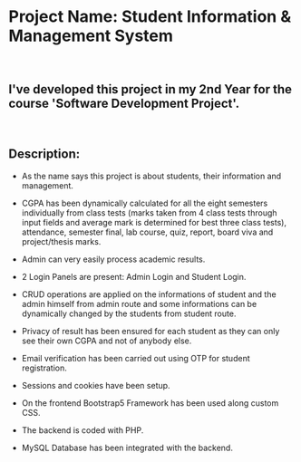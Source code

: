 # Project Name: Student Information & Management System

<br>

## I've developed this project in my 2nd Year for the course 'Software Development Project'. 

<br>

## Description:

* As the name says this project is about students, their information and management.

* CGPA has been dynamically calculated for all the eight semesters individually from class tests (marks taken from 4 class tests through input fields and average mark is determined for best three class tests), attendance, semester final, lab course, quiz, report, board viva and project/thesis marks.

* Admin can very easily process academic results.

* 2 Login Panels are present: Admin Login and Student Login.

* CRUD operations are applied on the informations of student and the admin himself from admin route and some informations can be dynamically changed by the students from student route.

* Privacy of result has been ensured for each student as they can only see their own CGPA and not of anybody else.

* Email verification has been carried out using OTP for student registration.

* Sessions and cookies have been setup.

* On the frontend Bootstrap5 Framework has been used along custom CSS.

* The backend is coded with PHP.

* MySQL Database has been integrated with the backend.


